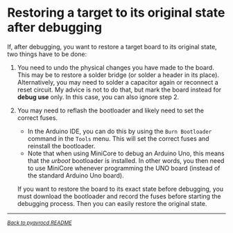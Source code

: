 # Restoring a target to its original state after debugging

If, after debugging, you want to restore a target board to its original state, two things have to be done:

1. You need to undo the physical changes you have made to the board. This may be to restore a solder bridge (or solder a header in its place). Alternatively, you may need to solder a capacitor again or reconnect a reset circuit. My advice is not to do that, but mark the board instead for **debug use** only.  In this case, you can also ignore step 2. 

2. You may need to reflash the bootloader and likely need to set the correct fuses. 

   - In the Arduino IDE, you can do this by using the `Burn Bootloader` command in the `Tools` menu. This will set the correct fuses and reinstall the bootloader.
   - Note that when using MiniCore to debug an Arduino Uno, this means that the *urboot* bootloader is installed. In other words, you then need to use MiniCore whenever programming the UNO board (instead of the standard Arduino Uno board).

   If you want to restore the board to its exact state before debugging, you must download the bootloader and record the fuses before starting the debugging process. Then you can easily restore the original state.



------

[<small><i>Back to pyavrocd README</i></small>](https://github.com/felias-fogg/pyavrocd/blob/main/README.md)

